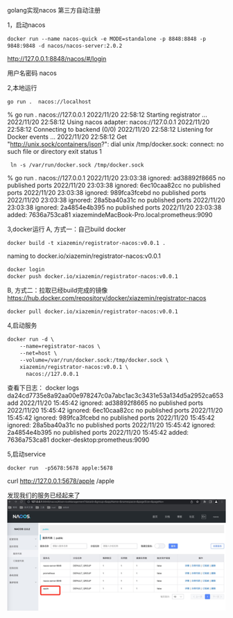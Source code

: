 golang实现nacos 第三方自动注册

1，启动nacos
```
docker run --name nacos-quick -e MODE=standalone -p 8848:8848 -p 9848:9848 -d nacos/nacos-server:2.0.2
```

http://127.0.0.1:8848/nacos/#/login

用户名密码
nacos

2,本地运行
```
go run .  nacos://localhost
```
 % go run .  nacos://127.0.0.1
2022/11/20 22:58:12 Starting registrator  ...
2022/11/20 22:58:12 Using nacos adapter: nacos://127.0.0.1
2022/11/20 22:58:12 Connecting to backend (0/0)
2022/11/20 22:58:12 Listening for Docker events ...
2022/11/20 22:58:12 Get "http://unix.sock/containers/json?": dial unix /tmp/docker.sock: connect: no such file or directory
exit status 1

```
 ln -s /var/run/docker.sock /tmp/docker.sock
```

% go run .  nacos://127.0.0.1
2022/11/20 23:03:38 ignored: ad38892f8665 no published ports
2022/11/20 23:03:38 ignored: 6ec10caa82cc no published ports
2022/11/20 23:03:38 ignored: 989fca3fcebd no published ports
2022/11/20 23:03:38 ignored: 28a5ba40a31c no published ports
2022/11/20 23:03:38 ignored: 2a4854e4b395 no published ports
2022/11/20 23:03:38 added: 7636a753ca81 xiazemindeMacBook-Pro.local:prometheus:9090

3,docker运行
A, 方式一：自己build docker
```
docker build -t xiazemin/registrator-nacos:v0.0.1 .
```
naming to docker.io/xiazemin/registrator-nacos:v0.0.1   

```
docker login
docker push docker.io/xiazemin/registrator-nacos:v0.0.1  
```

B, 方式二：拉取已经build完成的镜像
https://hub.docker.com/repository/docker/xiazemin/registrator-nacos
```
docker pull docker.io/xiazemin/registrator-nacos:v0.0.1  
```

4,启动服务
```
docker run -d \
    --name=registrator-nacos \
    --net=host \
    --volume=/var/run/docker.sock:/tmp/docker.sock \
    xiazemin/registrator-nacos:v0.0.1 \
      nacos://127.0.0.1
```
查看下日志：
docker logs da24cd7735e8a92aa00e978247c0a7abc1ac3c3431e53a134d5a2952ca653add
2022/11/20 15:45:42 ignored: ad38892f8665 no published ports
2022/11/20 15:45:42 ignored: 6ec10caa82cc no published ports
2022/11/20 15:45:42 ignored: 989fca3fcebd no published ports
2022/11/20 15:45:42 ignored: 28a5ba40a31c no published ports
2022/11/20 15:45:42 ignored: 2a4854e4b395 no published ports
2022/11/20 15:45:42 added: 7636a753ca81 docker-desktop:prometheus:9090


5,启动service
```
docker run  -p5678:5678 apple:5678
```
curl http://127.0.0.1:5678/apple
/apple

发现我们的服务已经起来了
![nacos sidecar服务自动注册](https://github.com/xiazemin/registrator-nacos/blob/main/nacos.jpeg)